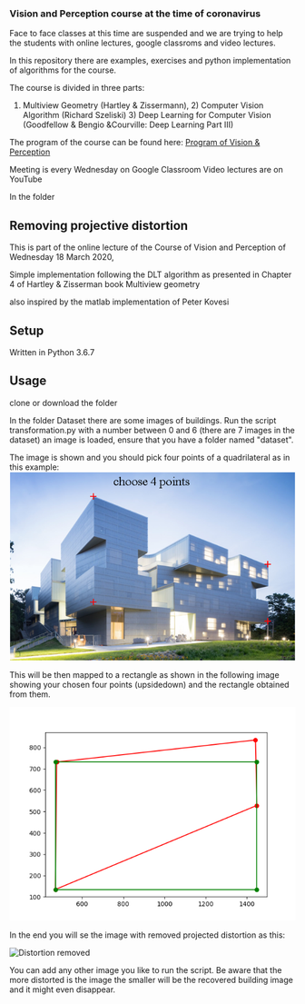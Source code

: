 ### Vision and Perception course at the time of coronavirus

Face to face classes at this time are suspended and we are trying to help the students with online lectures, google classroms and video lectures.

In this repository there are examples, exercises and python implementation of algorithms for the course.

The course is divided in three parts: 
1) Multiview Geometry (Hartley & Zissermann), 2) Computer Vision Algorithm (Richard Szeliski) 3) Deep Learning for Computer Vision (Goodfellow & Bengio &Courville: Deep Learning Part III)

The program of the course can be found here:
[Program of Vision & Perception](https://sites.google.com/a/diag.uniroma1.it/visiope/home/program) 

Meeting is every Wednesday on Google Classroom
Video lectures are on YouTube


In the folder 

##  Removing projective distortion 

This is part of the online lecture of the Course of Vision and Perception of Wednesday 18 March 2020,


Simple implementation following the DLT algorithm as presented in Chapter 4 of  Hartley & Zisserman book 
Multiview geometry

also inspired by the matlab implementation of Peter Kovesi

##  Setup

Written in Python 3.6.7 


## Usage
clone or download the folder 

In the folder Dataset there are some images of buildings. Run the script transformation.py with a number between 0 and 6 
(there are 7 images in the dataset) an image is loaded, ensure that you have a folder named "dataset".

The image is shown and you should pick four points of a quadrilateral as in this example:
![](removing_projective_distortion/choosefourpoints.png)


This  will be then mapped to a rectangle as shown in the following image showing your chosen four points (upsidedown) and the rectangle obtained from them.

![](removing_projective_distortion/rectangle.png)

In the end you will se the image with removed projected distortion as this:

![Distortion removed](https://github.com/fiora0/Vision-Perception-course/tree/master/removing_projective_distortion/dist_removed.png)

You can add any other image you like to run the script. Be aware that the more distorted is the image the smaller will be the recovered building image and it might even disappear.



